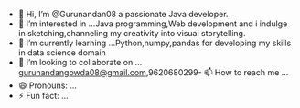 - 👋 Hi, I’m @Gurunandan08 a passionate Java developer.
- 👀 I’m interested in ...Java programming,Web development and i indulge in sketching,channeling my creativity into visual storytelling.
- 🌱 I’m currently learning ...Python,numpy,pandas for developing my skills in data science domain
- 💞️ I’m looking to collaborate on ...
gurunandangowda08@gmail.com,9620680299- 📫 How to reach me ...
- 😄 Pronouns: ...
- ⚡ Fun fact: ...

<!---
Gurunandan08/Gurunandan08 is a ✨ special ✨ repository because its `README.md` (this file) appears on your GitHub profile.
You can click the Preview link to take a look at your changes.
--->
